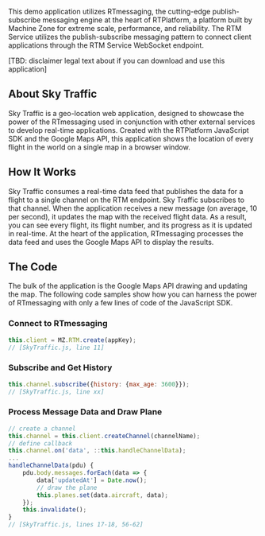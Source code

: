 This demo application utilizes RTmessaging, the cutting-edge publish-subscribe messaging engine at the heart of RTPlatform, a platform built by Machine Zone for extreme scale,  performance, and reliability. The RTM Service utilizes the publish-subscribe messaging pattern to connect client applications through the RTM Service WebSocket endpoint.

[TBD: disclaimer legal text about if you can download and use this application]

## About Sky Traffic ##

Sky Traffic is a geo-location web application, designed to showcase the power of the RTmessaging used in conjunction with other external services to develop real-time applications. Created with the RTPlatform JavaScript SDK and the Google Maps API, this application shows the location of every flight in the world on a single map in a browser window.

## How It Works ##

Sky Traffic consumes a real-time data feed that publishes the data for a flight to a single channel on the RTM endpoint. Sky Traffic subscribes to that channel. When the application receives a new message (on average, 10 per second), it updates the map with the received flight data. As a result, you can see every flight, its flight number, and its progress as it is updated in real-time. At the heart of the application, RTmessaging processes the data feed and uses the Google Maps API to display the results.

## The Code ##

The bulk of the application is the Google Maps API drawing and updating the map. The following code samples show how you can harness the power of RTmessaging with only a few lines of code of the JavaScript SDK.

### Connect to RTmessaging ###
```javascript
this.client = MZ.RTM.create(appKey);
// [SkyTraffic.js, line 11]
```
### Subscribe and Get History ###
```javascript
this.channel.subscribe({history: {max_age: 3600}});
// [SkyTraffic.js, line xx]
```
### Process Message Data and Draw Plane ###
```javascript
// create a channel
this.channel = this.client.createChannel(channelName);
// define callback
this.channel.on('data', ::this.handleChannelData);
...
handleChannelData(pdu) {
	pdu.body.messages.forEach(data => {
		data['updatedAt'] = Date.now();
		// draw the plane
		this.planes.set(data.aircraft, data);
    });
	this.invalidate();
}
// [SkyTraffic.js, lines 17-18, 56-62]
```



